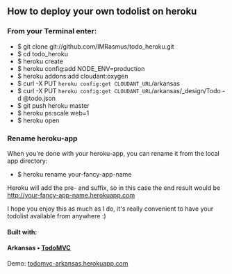 ## How to deploy your own todolist on heroku

### From your Terminal enter:

* $ git clone git://github.com/IMRasmus/todo_heroku.git
* $ cd todo_heroku 
* $ heroku create
* $ heroku config:add NODE_ENV=production
* $ heroku addons:add cloudant:oxygen
* $ curl -X PUT `heroku config:get CLOUDANT_URL`/arkansas
* $ curl -X PUT `heroku config:get CLOUDANT_URL`/arkansas/_design/Todo -d @todo.json
* $ git push heroku master
* $ heroku ps:scale web=1
* $ heroku open

### Rename heroku-app
When you're done with your heroku-app, you can rename it from the local app directory:

* $ heroku rename your-fancy-app-name

Heroku will add the pre- and suffix, so in this case the end result would be http://your-fancy-app-name.herokuapp.com

I hope you enjoy this as much as I do, it's really convenient to have your todolist available from anywhere :)


#### Built with:
#### Arkansas • [TodoMVC](http://todomvc.com)

Demo: [todomvc-arkansas.herokuapp.com](http://todomvc-arkansas.herokuapp.com/)